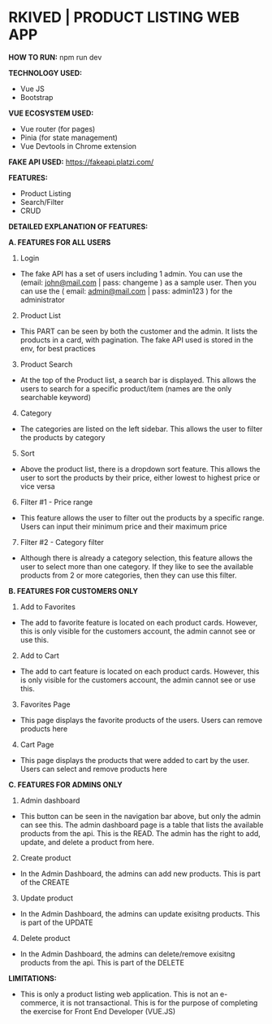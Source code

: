# RKIVED | PRODUCT LISTING WEB APP

**HOW TO RUN:**
npm run dev

**TECHNOLOGY USED:**
- Vue JS
- Bootstrap


**VUE ECOSYSTEM USED:**
- Vue router (for pages)
- Pinia (for state management)
- Vue Devtools in Chrome extension


**FAKE API USED:**
https://fakeapi.platzi.com/


**FEATURES:**
- Product Listing
- Search/Filter
- CRUD


**DETAILED EXPLANATION OF FEATURES:**

**A. FEATURES FOR ALL USERS**

1. Login

- The fake API has a set of users including 1 admin. You can use the (email: john@mail.com | pass: changeme ) as a sample user. Then you can use the ( email: admin@mail.com | pass: admin123 ) for the administrator

2. Product List

- This PART can be seen by both the customer and the admin. It lists the products in a card, with pagination. The fake API used is stored in the env, for best practices

3. Product Search

- At the top of the Product list, a search bar is displayed. This allows the users to search for a specific product/item (names are the only searchable keyword)

4. Category

- The categories are listed on the left sidebar. This allows the user to filter the products by category

5. Sort

- Above the product list, there is a dropdown sort feature. This allows the user to sort the products by their price, either lowest to highest price or vice versa

6. Filter #1 - Price range

- This feature allows the user to filter out the products by a specific range. Users can input their minimum price and their maximum price

7. Filter #2 - Category filter

- Although there is already a category selection, this feature allows the user to select more than one category. If they like to see the available products from 2 or more categories, then they can use this filter.

  

**B. FEATURES FOR CUSTOMERS ONLY**

1. Add to Favorites

- The add to favorite feature is located on each product cards. However, this is only visible for the customers account, the admin cannot see or use this.

2. Add to Cart

- The add to cart feature is located on each product cards. However, this is only visible for the customers account, the admin cannot see or use this.

3. Favorites Page

- This page displays the favorite products of the users. Users can remove products here

4. Cart Page

- This page displays the products that were added to cart by the user. Users can select and remove products here

  

**C. FEATURES FOR ADMINS ONLY**

1. Admin dashboard

- This button can be seen in the navigation bar above, but only the admin can see this. The admin dashboard page is a table that lists the available products from the api. This is the READ. The admin has the right to add, update, and delete a product from here.

2. Create product

- In the Admin Dashboard, the admins can add new products. This is part of the CREATE

3. Update product

- In the Admin Dashboard, the admins can update exisitng products. This is part of the UPDATE

4. Delete product

- In the Admin Dashboard, the admins can delete/remove exisitng products from the api. This is part of the DELETE



**LIMITATIONS:**

- This is only a product listing web application. This is not an e-commerce, it is not transactional. This is for the purpose of completing the exercise for Front End Developer (VUE.JS)
